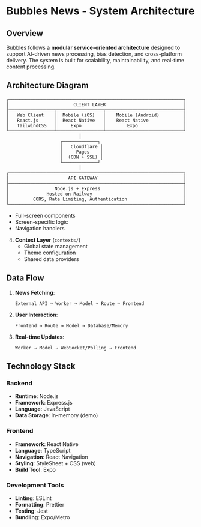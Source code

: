 # Bubbles News - System Architecture

## Overview

Bubbles follows a **modular service-oriented architecture** designed to support AI-driven news processing, bias detection, and cross-platform delivery. The system is built for scalability, maintainability, and real-time content processing.

## Architecture Diagram

```
┌─────────────────────────────────────────────────────────────────┐
│                        CLIENT LAYER                             │
├─────────────────┬─────────────────┬─────────────────────────────┤
│   Web Client    │  Mobile (iOS)   │    Mobile (Android)         │
│   React.js      │  React Native   │    React Native             │
│   TailwindCSS   │     Expo        │        Expo                 │
└─────────────────┴─────────────────┴─────────────────────────────┘
                           │
                    ┌─────────────┐
                    │   Cloudflare │
                    │     Pages    │
                    │  (CDN + SSL) │
                    └─────────────┘
                           │
┌─────────────────────────────────────────────────────────────────┐
│                      API GATEWAY                                │
├─────────────────────────────────────────────────────────────────┤
│                 Node.js + Express                               │
│              Hosted on Railway                                  │
│         CORS, Rate Limiting, Authentication                     │
└─────────────────────────────────────────────────────────────────┘
```
   - Full-screen components
   - Screen-specific logic
   - Navigation handlers

4. **Context Layer** (`contexts/`)
   - Global state management
   - Theme configuration
   - Shared data providers

## Data Flow

1. **News Fetching**:
   ```
   External API → Worker → Model → Route → Frontend
   ```

2. **User Interaction**:
   ```
   Frontend → Route → Model → Database/Memory
   ```

3. **Real-time Updates**:
   ```
   Worker → Model → WebSocket/Polling → Frontend
   ```

## Technology Stack

### Backend
- **Runtime**: Node.js
- **Framework**: Express.js
- **Language**: JavaScript
- **Data Storage**: In-memory (demo)

### Frontend
- **Framework**: React Native
- **Language**: TypeScript
- **Navigation**: React Navigation
- **Styling**: StyleSheet + CSS (web)
- **Build Tool**: Expo

### Development Tools
- **Linting**: ESLint
- **Formatting**: Prettier
- **Testing**: Jest
- **Bundling**: Expo/Metro